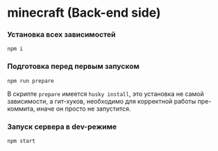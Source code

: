# minecraft (Back-end side)

### Установка всех зависимостей

```
npm i
```

### Подготовка перед первым запуском

```
npm run prepare
```

В скрипте `prepare` имеется `husky install`, это установка не самой зависимости, а гит-хуков, 
необходимо для корректной работы пре-коммита, иначе он просто не запустится.

### Запуск сервера в dev-режиме

```
npm start
```
